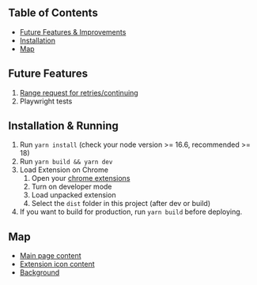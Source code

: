 ## Table of Contents

- [Future Features & Improvements](#features)
- [Installation](#installation)
- [Map](#map)

## Future Features <a name="features"></a>
1. [Range request for retries/continuing](https://developer.mozilla.org/en-US/docs/Web/HTTP/Range_requests)
2. Playwright tests

## Installation & Running <a name="installation"></a>
1. Run `yarn install` (check your node version >= 16.6, recommended >= 18)
2. Run `yarn build && yarn dev`
3. Load Extension on Chrome
   1. Open your [chrome extensions](chrome://extensions)
   2. Turn on developer mode
   3. Load unpacked extension
   4. Select the `dist` folder in this project (after dev or build)
4. If you want to build for production, run `yarn build` before deploying.

## Map <a name="Map"></a>
- [Main page content](/src/pages/content)
- [Extension icon content](/src/pages/popup)
- [Background](/src/pages/background)
